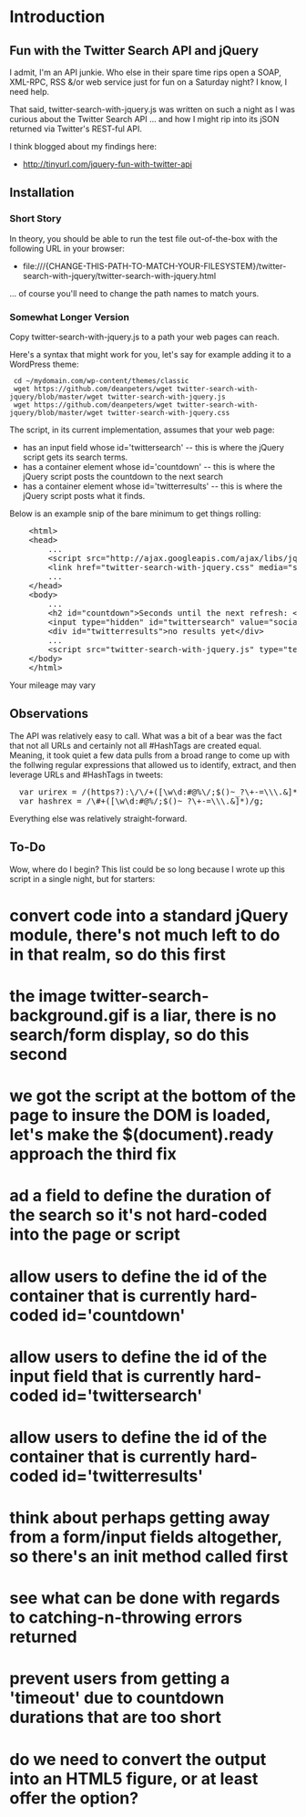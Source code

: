 Introduction
============

## Fun with the Twitter Search API and jQuery ##

I admit, I'm an API junkie. Who else in their spare time rips open a SOAP, XML-RPC, RSS &/or web 
service just for fun on a Saturday night? I know, I need help.

That said, twitter-search-with-jquery.js was written on such a night as I was curious about the 
Twitter Search API ... and how I might rip into its jSON returned via Twitter's REST-ful API.

I think blogged about my findings here:

* http://tinyurl.com/jquery-fun-with-twitter-api

## Installation ##

### Short Story ###

In theory, you should be able to run the test file out-of-the-box with the following URL in your browser:

* file:///{CHANGE-THIS-PATH-TO-MATCH-YOUR-FILESYSTEM}/twitter-search-with-jquery/twitter-search-with-jquery.html

... of course you'll need to change the path names to match yours.

### Somewhat Longer Version ###

Copy twitter-search-with-jquery.js to a path your web pages can reach.

Here's a syntax that might work for you, let's say for example adding it to a WordPress theme:

     cd ~/mydomain.com/wp-content/themes/classic
     wget https://github.com/deanpeters/wget twitter-search-with-jquery/blob/master/wget twitter-search-with-jquery.js
     wget https://github.com/deanpeters/wget twitter-search-with-jquery/blob/master/wget twitter-search-with-jquery.css

The script, in its current implementation, assumes that your web page:
* has an input field whose id='twittersearch' -- this is where the jQuery script gets its search terms.
* has a container element whose id='countdown' -- this is where the jQuery script posts the countdown to the next search
* has a container element whose id='twitterresults' -- this is where the jQuery script posts what it finds.

Below is an example snip of the bare minimum to get things rolling:
<pre>
	&lt;html&gt;
	&lt;head&gt;
		...
		&lt;script src="http://ajax.googleapis.com/ajax/libs/jquery/1.3.2/jquery.min.js" type="text/javascript"&gt;&lt;/script&gt;
		&lt;link href="twitter-search-with-jquery.css" media="screen" rel="stylesheet" type="text/css" /&gt;
		...
	&lt;/head&gt;
	&lt;body&gt;
		...
		&lt;h2 id="countdown"&gt;Seconds until the next refresh: &lt;span&gt;120&lt;/span&gt;&lt;/h2&gt;
		&lt;input type="hidden" id="twittersearch" value="social media" /&gt;
		&lt;div id="twitterresults"&gt;no results yet&lt;/div&gt;
		...
		&lt;script src="twitter-search-with-jquery.js" type="text/javascript"&gt;&lt;/script&gt;
	&lt;/body&gt;
	&lt;/html&gt;
</pre>

Your mileage may vary

## Observations ## 

The API was relatively easy to call. What was a bit of a bear was the fact that not all URLs and 
certainly not all #HashTags are created equal. Meaning, it took quiet a few data pulls from a 
broad range to come up with the follwing regular expressions that allowed us to identify, extract,
and then leverage URLs and #HashTags in tweets:

<pre>
  var urirex = /(https?):\/\/+([\w\d:#@%\/;$()~_?\+-=\\\.&]*)/g;				// url regex
  var hashrex = /\#+([\w\d:#@%/;$()~_?\+-=\\\.&]*)/g;							// hash tag regex
</pre>

Everything else was relatively straight-forward.

## To-Do ##

Wow, where do I begin? This list could be so long because I wrote up this script in a single night, but for starters:

# convert code into a standard jQuery module, there's not much left to do in that realm, so do this first
# the image twitter-search-background.gif is a liar, there is no search/form display, so do this second
# we got the script at the bottom of the page to insure the DOM is loaded, let's make the $(document).ready approach the third fix
# ad a field to define the duration of the search so it's not hard-coded into the page or script
# allow users to define the id of the container that is currently hard-coded id='countdown'
# allow users to define the id of the input field that is currently hard-coded id='twittersearch'
# allow users to define the id of the container that is currently hard-coded id='twitterresults'
# think about perhaps getting away from a form/input fields altogether, so there's an init method called first
# see what can be done with regards to catching-n-throwing errors returned
# prevent users from getting a 'timeout' due to countdown durations that are too short
# do we need to convert the output into an HTML5 figure, or at least offer the option?

